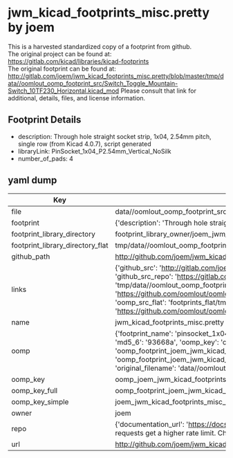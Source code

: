 # jwm_kicad_footprints_misc.pretty by joem  
This is a harvested standardized copy of a footprint from github.  
The original project can be found at:  
https://gitlab.com/kicad/libraries/kicad-footprints  
The original footprint can be found at:
http://gitlab.com/joem/jwm_kicad_footprints_misc.pretty/blob/master/tmp/data//oomlout_oomp_footprint_src/Switch_Toggle_Mountain-Switch_10TF230_Horizontal.kicad_mod
Please consult that link for additional, details, files, and license information.  
## Footprint Details
* description: Through hole straight socket strip, 1x04, 2.54mm pitch, single row (from Kicad 4.0.7), script generated  
* libraryLink: PinSocket_1x04_P2.54mm_Vertical_NoSilk  
* number_of_pads: 4  
## yaml dump  
| Key | Value |  
| --- | --- |  
| file | data//oomlout_oomp_footprint_src/jwm_kicad_footprints_misc.pretty/PinSocket_1x04_P2.54mm_Vertical_NoSilk.kicad_mod |  
| footprint | {'description': 'Through hole straight socket strip, 1x04, 2.54mm pitch, single row (from Kicad 4.0.7), script generated', 'libraryLink': 'PinSocket_1x04_P2.54mm_Vertical_NoSilk', 'number_of_pads': 4} |  
| footprint_library_directory | footprint_library_owner/joem_jwm_kicad_footprints_misc.pretty |  
| footprint_library_directory_flat | tmp/data//oomlout_oomp_footprint_src/footprints_flat/joem_jwm_kicad_footprints_misc_pinsocket_1x04_p2_54mm_vertical_nosilk/working |  
| github_path | http://github.com/joem/jwm_kicad_footprints_misc.pretty/blob/master/tmp/data//oomlout_oomp_footprint_src/PinSocket_1x04_P2.54mm_Vertical_NoSilk.kicad_mod |  
| links | {'github_src': 'http://gitlab.com/joem/jwm_kicad_footprints_misc.pretty/blob/master/tmp/data//oomlout_oomp_footprint_src/Switch_Toggle_Mountain-Switch_10TF230_Horizontal.kicad_mod', 'github_src_repo': 'https://gitlab.com/kicad/libraries/kicad-footprints', 'oomp_bot': 'tmp/data//oomlout_oomp_footprint_src/footprints/joem_jwm_kicad_footprints_misc_pinsocket_1x04_p2_54mm_vertical_nosilk/working', 'oomp_bot_github': 'https://github.com/oomlout/oomlout_oomp_footprint_bot/tree/main/tmp/data//oomlout_oomp_footprint_src/footprints/joem_jwm_kicad_footprints_misc_pinsocket_1x04_p2_54mm_vertical_nosilk/working', 'oomp_src_flat': 'footprints_flat/tmp/data//oomlout_oomp_footprint_src/footprints_flat/joem_jwm_kicad_footprints_misc_pinsocket_1x04_p2_54mm_vertical_nosilk/working', 'oomp_src_flat_github': 'https://github.com/oomlout/oomlout_oomp_footprint_src/tree/main/tmp/data//oomlout_oomp_footprint_src/footprints_flat/joem_jwm_kicad_footprints_misc_pinsocket_1x04_p2_54mm_vertical_nosilk/working'} |  
| name | jwm_kicad_footprints_misc.pretty |  
| oomp | {'footprint_name': 'pinsocket_1x04_p2_54mm_vertical_nosilk', 'library_name': 'jwm_kicad_footprints_misc', 'md5': '93668a6988fe0d92665437c6f2208b6e', 'md5_10': '93668a6988', 'md5_5': '93668', 'md5_6': '93668a', 'oomp_key': 'oomp_joem_jwm_kicad_footprints_misc_pinsocket_1x04_p2_54mm_vertical_nosilk', 'oomp_key_extra': 'oomp_footprint_joem_jwm_kicad_footprints_misc_pinsocket_1x04_p2_54mm_vertical_nosilk', 'oomp_key_full': 'oomp_footprint_joem_jwm_kicad_footprints_misc_pinsocket_1x04_p2_54mm_vertical_nosilk_93668a', 'oomp_key_simple': 'joem_jwm_kicad_footprints_misc_pinsocket_1x04_p2_54mm_vertical_nosilk', 'original_filename': 'data//oomlout_oomp_footprint_src/jwm_kicad_footprints_misc.pretty/PinSocket_1x04_P2.54mm_Vertical_NoSilk.kicad_mod', 'owner_name': 'joem'} |  
| oomp_key | oomp_joem_jwm_kicad_footprints_misc_pinsocket_1x04_p2_54mm_vertical_nosilk |  
| oomp_key_full | oomp_footprint_joem_jwm_kicad_footprints_misc_pinsocket_1x04_p2_54mm_vertical_nosilk |  
| oomp_key_simple | joem_jwm_kicad_footprints_misc_pinsocket_1x04_p2_54mm_vertical_nosilk |  
| owner | joem |  
| repo | {'documentation_url': 'https://docs.github.com/rest/overview/resources-in-the-rest-api#rate-limiting', 'message': "API rate limit exceeded for 84.66.142.224. (But here's the good news: Authenticated requests get a higher rate limit. Check out the documentation for more details.)"} |  
| url | http://github.com/joem/jwm_kicad_footprints_misc.pretty |  


